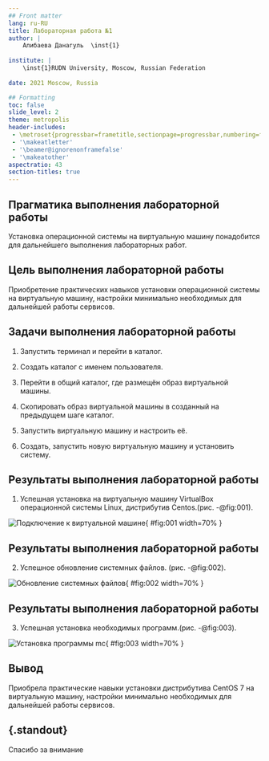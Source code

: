 ```yaml
---
## Front matter
lang: ru-RU
title: Лабораторная работа №1
author: |
	Алибаева Данагуль  \inst{1}
	
institute: |
	\inst{1}RUDN University, Moscow, Russian Federation
	
date: 2021 Moscow, Russia

## Formatting
toc: false
slide_level: 2
theme: metropolis
header-includes: 
 - \metroset{progressbar=frametitle,sectionpage=progressbar,numbering=fraction}
 - '\makeatletter'
 - '\beamer@ignorenonframefalse'
 - '\makeatother'
aspectratio: 43
section-titles: true
---
```




## Прагматика выполнения лабораторной работы

Установка операционной системы на виртуальную машину понадобится для дальнейшего выполнения лабораторных работ.


## Цель выполнения лабораторной работы

Приобретение практических навыков установки операционной системы на виртуальную машину, настройки минимально необходимых для дальнейшей работы сервисов. 


## Задачи выполнения лабораторной работы

1. Запустить терминал и перейти в каталог.

2. Создать каталог с именем пользователя.

3. Перейти в общий каталог, где размещён образ виртуальной машины.

4. Скопировать образ виртуальной машины в созданный на предыдущем шаге каталог.

5. Запустить виртуальную машину и настроить её.

6. Создать, запустить новую виртуальную машину и установить систему.

## Результаты выполнения лабораторной работы

1. Успешная установка на виртуальную машину VirtualBox операционной системы Linux, дистрибутив Centos.(рис. -@fig:001). 
 
![Подключение к виртуальной машине](image/1.jpg){ #fig:001 width=70% }  

## Результаты выполнения лабораторной работы

2. Успешное обновление системных файлов. (рис. -@fig:002). 

![Обновление системных файлов](image/2.jpg){ #fig:002 width=70% }  

## Результаты выполнения лабораторной работы

3. Успешная установка необходимых программ.(рис. -@fig:003). 

![Установка программы mc](image/3.jpg){ #fig:003 width=70% }  


## Вывод

Приобрела практические навыки установки дистрибутива CentOS 7 на виртуальную машину, настройки минимально необходимых для дальнейшей работы сервисов.





## {.standout}

Спасибо за внимание 
